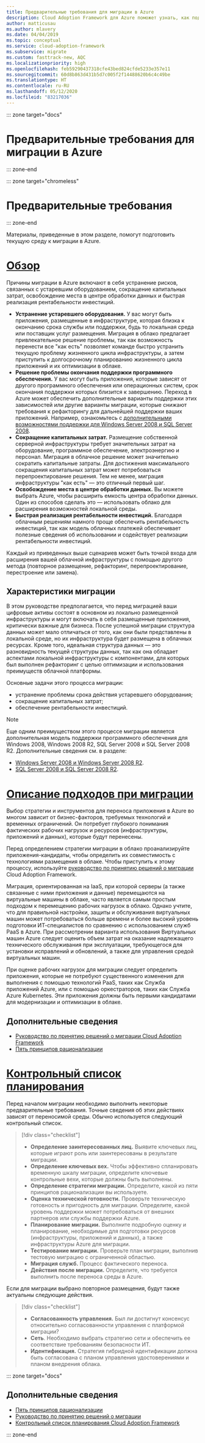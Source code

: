 ```yaml
---
title: Предварительные требования для миграции в Azure
description: Cloud Adoption Framework для Azure поможет узнать, как подготовиться к миграции в Azure и определить предварительные требования для успешного проекта миграции.
author: matticusau
ms.author: mlavery
ms.date: 04/04/2019
ms.topic: conceptual
ms.service: cloud-adoption-framework
ms.subservice: migrate
ms.custom: fasttrack-new, AQC
ms.localizationpriority: high
ms.openlocfilehash: feb59290437318cfe43bed824cfde5233e357e11
ms.sourcegitcommit: 60d8b863d431b5d7c005f2f14488620b6c4c49be
ms.translationtype: HT
ms.contentlocale: ru-RU
ms.lasthandoff: 05/12/2020
ms.locfileid: "83217036"
---
```

::: zone target="docs"

# <a name="prerequisites-for-migrating-to-azure"></a>Предварительные требования для миграции в Azure

::: zone-end

::: zone target="chromeless"

# <a name="prerequisites"></a>Предварительные требования

::: zone-end

Материалы, приведенные в этом разделе, помогут подготовить текущую среду к миграции в Azure.

# <a name="overview"></a>[Обзор](#tab/Overview)

Причины миграции в Azure включают в себя устранение рисков, связанных с устаревшим оборудованием, сокращение капитальных затрат, освобождение места в центре обработки данных и быстрая реализация рентабельности инвестиций.

- **Устранение устаревшего оборудования.** У вас могут быть приложения, размещенные в инфраструктуре, которая близка к окончанию срока службы или поддержки, будь то локальная среда или поставщик услуг размещения. Миграция в облако предлагает привлекательное решение проблемы, так как возможность перенести все "как есть" позволяет команде быстро устранить текущую проблему жизненного цикла инфраструктуры, а затем приступить к долгосрочному планированию жизненного цикла приложений и их оптимизации в облаке.
- **Решение проблемы окончания поддержки программного обеспечения.** У вас могут быть приложения, которые зависят от другого программного обеспечения или операционных систем, срок окончания поддержки которых близится к завершению. Переход в Azure может обеспечить дополнительные варианты поддержки этих зависимостей или другие варианты миграции, которые снижают требования к рефакторингу для дальнейшей поддержки ваших приложений. Например, ознакомьтесь с [дополнительными возможностями поддержки для Windows Server 2008 и SQL Server 2008](https://azure.microsoft.com/blog/announcing-new-options-for-sql-server-2008-and-windows-server-2008-end-of-support).
- **Сокращение капитальных затрат.** Размещение собственной серверной инфраструктуры требует значительных затрат на оборудование, программное обеспечение, электроэнергию и персонал. Миграция в облачное решение может значительно сократить капитальные затраты. Для достижения максимального сокращения капитальных затрат может потребоваться перепроектирование решения. Тем не менее, миграция инфраструктуры "как есть" — это отличный первый шаг.
- **Освобождение места в центре обработки данных.** Вы можете выбрать Azure, чтобы расширить емкость центра обработки данных. Один из способов сделать это — использовать облако для расширения возможностей локальной среды.
- **Быстрая реализация рентабельности инвестиций.** Благодаря облачным решениям намного проще обеспечить рентабельность инвестиций, так как модель облачных платежей обеспечивает полезные сведения об использовании и содействует реализации рентабельности инвестиций.

Каждый из приведенных выше сценариев может быть точкой входа для расширения вашей облачной инфраструктуры с помощью другого метода (повторное размещение, рефакторинг, перепроектирование, перестроение или замена).

## <a name="migration-characteristics"></a>Характеристики миграции

В этом руководстве предполагается, что перед миграцией ваши цифровые активы состоят в основном из локально размещенной инфраструктуры и могут включать в себя размещенные приложения, критически важные для бизнеса. После успешной миграции структура данных может мало отличаться от того, как они были представлены в локальной среде, но их инфраструктура будет размещена в облачных ресурсах. Кроме того, идеальная структура данных — это разновидность текущей структуры данных, так как она обладает аспектами локальной инфраструктуры с компонентами, для которых был выполнен рефакторинг с целью оптимизации и использования преимуществ облачной платформы.

Основные задачи этого процесса миграции:

- устранение проблемы срока действия устаревшего оборудования;
- сокращение капитальных затрат;
- обеспечение рентабельности инвестиций.

> [!NOTE]
> Еще одним преимуществом этого процессе миграции является дополнительная модель поддержки программного обеспечения для Windows 2008, Windows 2008 R2, SQL Server 2008 и SQL Server 2008 R2. Дополнительные сведения см. в разделе:
>
> - [Windows Server 2008 и Windows Server 2008 R2](https://www.microsoft.com/cloud-platform/windows-server-2008).
> - [SQL Server 2008 и SQL Server 2008 R2](https://www.microsoft.com/sql-server/sql-server-2008).

# <a name="understand-migration-approaches"></a>[Описание подходов при миграции](#tab/Approach)

Выбор стратегии и инструментов для переноса приложения в Azure во многом зависит от бизнес-факторов, требуемых технологий и временных ограничений. Он потребует глубокого понимания фактических рабочих нагрузок и ресурсов (инфраструктуры, приложений и данных), которые будут перенесены.

Перед определением стратегии миграции в облако проанализируйте приложения-кандидаты, чтобы определить их совместимость с технологиями размещения в облаке. Чтобы приступить к этому процессу, используйте [руководство по принятию решений о миграции](../../decision-guides/migrate-decision-guide/index.md) Cloud Adoption Framework.

Миграция, ориентированная на IaaS, при которой серверы (а также связанные с ними приложения и данные) перемещаются на виртуальные машины в облаке, часто является самым простым подходом к перемещению рабочих нагрузок в облако. Однако учтите, что для правильной настройки, защиты и обслуживания виртуальных машин может потребоваться больше времени и более высокий уровень подготовки ИТ-специалистов по сравнению с использованием служб PaaS в Azure. При рассмотрении варианта использования Виртуальных машин Azure следует оценить объем затрат на оказание надлежащего технического обслуживания при эксплуатации, требующегося для установки исправлений и обновлений, а также для управления средой виртуальных машин.

При оценке рабочих нагрузок для миграции следует определить приложения, которые не потребуют существенного изменения для выполнения с помощью технологий PaaS, таких как Служба приложений Azure, или с помощью оркестраторов, таких как Служба Azure Kubernetes. Эти приложения должны быть первыми кандидатами для модернизации и оптимизации в облаке.

## <a name="learn-more"></a>Дополнительные сведения

- [Руководство по принятию решений о миграции Cloud Adoption Framework](../../decision-guides/migrate-decision-guide/index.md)
- [Пять принципов рационализации](../../digital-estate/5-rs-of-rationalization.md)

# <a name="planning-checklist"></a>[Контрольный список планирования](#tab/Checklist)

Перед началом миграции необходимо выполнить некоторые предварительные требования. Точные сведения об этих действиях зависят от переносимой среды. Обычно используется следующий контрольный список.

> [!div class="checklist"]
>
> - **Определение заинтересованных лиц.** Выявите ключевых лиц, которые играют роль или заинтересованы в результате миграции.
> - **Определение ключевых вех.** Чтобы эффективно спланировать временную шкалу миграции, определите ключевые контрольные вехи, которые должны быть выполнены.
> - **Определение стратегии миграции.** Определите, какой из пяти принципов рационализации вы используете.
> - **Оценка технической готовности.** Проверьте техническую готовность и пригодность для миграции. Определите, какой уровень поддержки может потребоваться от внешних партнеров или службы поддержки Azure.
> - **Планирование миграции.** Выполните подробную оценку и планирование, необходимые для подготовки ресурсов (инфраструктуры, приложений и данных), а также инфраструктуры Azure для миграции.
> - **Тестирование миграции.** Проверьте план миграции, выполнив тестовую миграцию с ограниченной областью.
> - **Миграция служб.** Процесс фактического переноса.
> - **Действия после миграции.** Определите, что требуется выполнить после переноса среды в Azure.

Если для миграции выбрано повторное размещения, будут также актуальны следующие действия.

> [!div class="checklist"]
>
> - **Согласованность управления.** Был ли достигнут консенсус относительно согласованности управления с платформой миграции?
> - **Сеть**. Необходимо выбрать стратегию сети и обеспечить ее соответствие требованиям безопасности ИТ.
> - **Идентификация.** Стратегия гибридной идентификации должна быть согласована с планом управления удостоверениями и планом внедрения облака.

::: zone target="docs"

<!-- markdownlint-disable MD024 -->

## <a name="learn-more"></a>Дополнительные сведения

- [Пять принципов рационализации](../../digital-estate/5-rs-of-rationalization.md)
- [Руководство по принятию решений о миграции](../../decision-guides/migrate-decision-guide/index.md)
- [Контрольный список планирования Cloud Adoption Framework](../migration-considerations/prerequisites/planning-checklist.md)

::: zone-end
